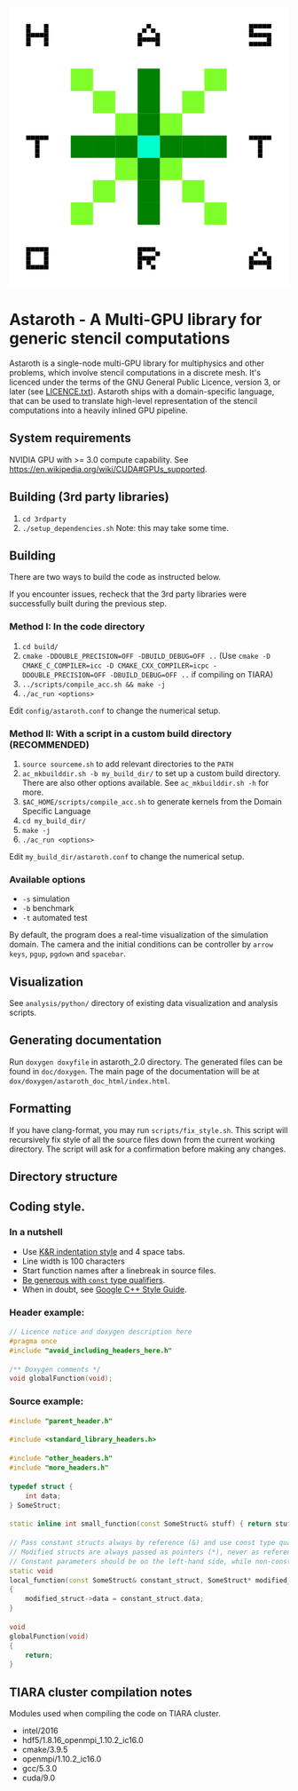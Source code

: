 ![astaroth_logo](./doc/astaroth_logo.svg "Astaroth Sigil")

# Astaroth - A Multi-GPU library for generic stencil computations

Astaroth is a single-node multi-GPU library for multiphysics and other problems, which involve stencil computations in a discrete mesh. It's licenced under the terms of the GNU General Public Licence, version 3, or later (see [LICENCE.txt](https://bitbucket.org/miikkavaisala/astaroth-code/src/master/astaroth_2.0/LICENCE.txt)). Astaroth ships with a domain-specific language, that can be used to translate high-level representation of the stencil computations into a heavily inlined GPU pipeline.

## System requirements

NVIDIA GPU with >= 3.0 compute capability. See https://en.wikipedia.org/wiki/CUDA#GPUs_supported.

## Building (3rd party libraries)

1. `cd 3rdparty`
1. `./setup_dependencies.sh` Note: this may take some time.

## Building 

There are two ways to build the code as instructed below. 

If you encounter issues, recheck that the 3rd party libraries were successfully built during the previous step.

### Method I: In the code directory

1. `cd build/`
1. `cmake -DDOUBLE_PRECISION=OFF -DBUILD_DEBUG=OFF ..` (Use `cmake -D CMAKE_C_COMPILER=icc -D CMAKE_CXX_COMPILER=icpc -DDOUBLE_PRECISION=OFF -DBUILD_DEBUG=OFF ..` if compiling on TIARA)
1. `../scripts/compile_acc.sh && make -j`
1. `./ac_run <options>`

Edit `config/astaroth.conf` to change the numerical setup. 

### Method II: With a script in a custom build directory (RECOMMENDED) 

1. `source sourceme.sh` to add relevant directories to the `PATH`
1. `ac_mkbuilddir.sh -b my_build_dir/` to set up a custom build directory. There are also other options available. See `ac_mkbuilddir.sh -h` for more. 
1. `$AC_HOME/scripts/compile_acc.sh` to generate kernels from the Domain Specific Language 
1. `cd my_build_dir/` 
1. `make -j`
1. `./ac_run <options>`

Edit `my_build_dir/astaroth.conf` to change the numerical setup. 

### Available options

- `-s` simulation
- `-b` benchmark
- `-t` automated test 

By default, the program does a real-time visualization of the simulation domain. The camera and the initial conditions can be controller by `arrow keys`, `pgup`, `pgdown` and `spacebar`.

## Visualization 

See `analysis/python/` directory of existing data visualization and analysis scripts.  

## Generating documentation

Run `doxygen doxyfile` in astaroth_2.0 directory. The generated files can be found in `doc/doxygen`. The main page of the documentation will be at `dox/doxygen/astaroth_doc_html/index.html`.

## Formatting

If you have clang-format, you may run `scripts/fix_style.sh`. This script will recursively fix style of all the source files down from the current working directory. The script will ask for a confirmation before making any changes. 

## Directory structure

## Coding style.

### In a nutshell
- Use [K&R indentation style](https://en.wikipedia.org/wiki/Indentation_style#K&R_style) and 4 space tabs. 
- Line width is 100 characters
- Start function names after a linebreak in source files. 
- [Be generous with `const` type qualifiers](https://isocpp.org/wiki/faq/const-correctness). 
- When in doubt, see [Google C++ Style Guide](https://google.github.io/styleguide/cppguide.html).

### Header example:
```cpp
// Licence notice and doxygen description here
#pragma once
#include "avoid_including_headers_here.h"

/** Doxygen comments */
void globalFunction(void);
```


### Source example:
```cpp
#include "parent_header.h"

#include <standard_library_headers.h>

#include "other_headers.h"
#include "more_headers.h"

typedef struct {
	int data;
} SomeStruct;

static inline int small_function(const SomeStruct& stuff) { return stuff.data; }

// Pass constant structs always by reference (&) and use const type qualifier.
// Modified structs are always passed as pointers (*), never as references.
// Constant parameters should be on the left-hand side, while non-consts go to the right.
static void
local_function(const SomeStruct& constant_struct, SomeStruct* modified_struct)
{
	modified_struct->data = constant_struct.data;
}

void
globalFunction(void)
{
	return;
}
```
## TIARA cluster compilation notes

Modules used when compiling the code on TIARA cluster. 

  * intel/2016                         
  * hdf5/1.8.16_openmpi_1.10.2_ic16.0   
  * cmake/3.9.5
  * openmpi/1.10.2_ic16.0               
  * gcc/5.3.0
  * cuda/9.0

